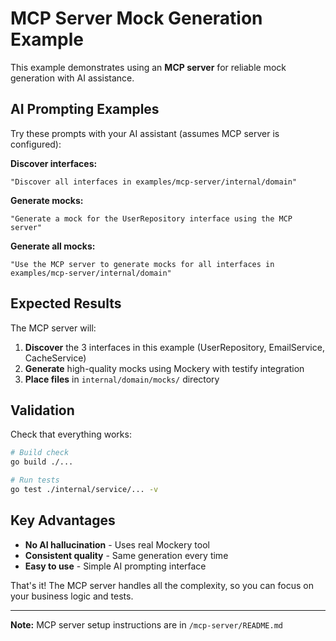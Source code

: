 # MCP Server Mock Generation Example

This example demonstrates using an **MCP server** for reliable mock generation with AI assistance.

## AI Prompting Examples

Try these prompts with your AI assistant (assumes MCP server is configured):

**Discover interfaces:**
```
"Discover all interfaces in examples/mcp-server/internal/domain"
```

**Generate mocks:**
```
"Generate a mock for the UserRepository interface using the MCP server"
```

**Generate all mocks:**
```
"Use the MCP server to generate mocks for all interfaces in examples/mcp-server/internal/domain"
```

## Expected Results

The MCP server will:
1. **Discover** the 3 interfaces in this example (UserRepository, EmailService, CacheService)
2. **Generate** high-quality mocks using Mockery with testify integration
3. **Place files** in `internal/domain/mocks/` directory

## Validation

Check that everything works:
```bash
# Build check
go build ./...

# Run tests  
go test ./internal/service/... -v
```

## Key Advantages

- **No AI hallucination** - Uses real Mockery tool
- **Consistent quality** - Same generation every time
- **Easy to use** - Simple AI prompting interface

That's it! The MCP server handles all the complexity, so you can focus on your business logic and tests.

---

**Note:** MCP server setup instructions are in `/mcp-server/README.md`